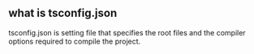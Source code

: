 ## what is tsconfig.json
tsconfig.json is setting file that specifies the root files and the compiler options required to compile the project.

